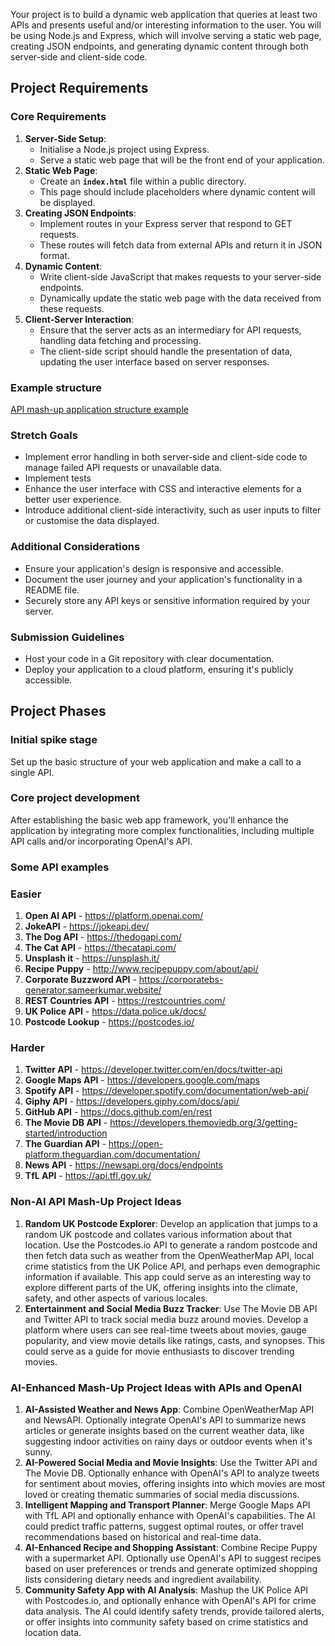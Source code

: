 Your project is to build a dynamic web application that queries at least two APIs and presents useful and/or interesting information to the user. You will be using Node.js and Express, which will involve serving a static web page, creating JSON endpoints, and generating dynamic content through both server-side and client-side code.

## **Project Requirements**

### **Core Requirements**

1. **Server-Side Setup**:
    - Initialise a Node.js project using Express.
    - Serve a static web page that will be the front end of your application.
2. **Static Web Page**:
    - Create an **`index.html`** file within a public directory.
    - This page should include placeholders where dynamic content will be displayed.
3. **Creating JSON Endpoints**:
    - Implement routes in your Express server that respond to GET requests.
    - These routes will fetch data from external APIs and return it in JSON format.
4. **Dynamic Content**:
    - Write client-side JavaScript that makes requests to your server-side endpoints.
    - Dynamically update the static web page with the data received from these requests.
5. **Client-Server Interaction**:
    - Ensure that the server acts as an intermediary for API requests, handling data fetching and processing.
    - The client-side script should handle the presentation of data, updating the user interface based on server responses.

### Example structure

[API mash-up application structure example](https://foundersandcoders.notion.site/API-mash-up-application-structure-example-88b132ed805a4071859552cd6bc25399?pvs=4)

### **Stretch Goals**

- Implement error handling in both server-side and client-side code to manage failed API requests or unavailable data.
- Implement tests
- Enhance the user interface with CSS and interactive elements for a better user experience.
- Introduce additional client-side interactivity, such as user inputs to filter or customise the data displayed.

### **Additional Considerations**

- Ensure your application's design is responsive and accessible.
- Document the user journey and your application's functionality in a README file.
- Securely store any API keys or sensitive information required by your server.

### **Submission Guidelines**

- Host your code in a Git repository with clear documentation.
- Deploy your application to a cloud platform, ensuring it's publicly accessible.

## **Project Phases**

### Initial spike stage

<aside>
Set up the basic structure of your web application and make a call to a single API.

</aside>

### Core project development

<aside>
 After establishing the basic web app framework, you'll enhance the application by integrating more complex functionalities, including multiple API calls and/or incorporating OpenAI's API.

</aside>

### Some API examples


### **Easier**

1. **Open AI API** - https://platform.openai.com/
1. **JokeAPI** - https://jokeapi.dev/
1. **The Dog API** - https://thedogapi.com/
1. **The Cat API** - https://thecatapi.com/
1. **Unsplash it** - https://unsplash.it/
1. **Recipe Puppy** - http://www.recipepuppy.com/about/api/
1. **Corporate Buzzword API** - https://corporatebs-generator.sameerkumar.website/
1. **REST Countries API** - https://restcountries.com/
1. **UK Police API** - https://data.police.uk/docs/
1. **Postcode Lookup** - https://postcodes.io/

### Harder

1. **Twitter API** - https://developer.twitter.com/en/docs/twitter-api
1. **Google Maps API** - https://developers.google.com/maps
1. **Spotify API** - https://developer.spotify.com/documentation/web-api/
1. **Giphy API** - https://developers.giphy.com/docs/api/
1. **GitHub API** - https://docs.github.com/en/rest
1. **The Movie DB API** - https://developers.themoviedb.org/3/getting-started/introduction
1. **The Guardian API** - https://open-platform.theguardian.com/documentation/
1. **News API** - https://newsapi.org/docs/endpoints
1. **TfL API** - https://api.tfl.gov.uk/

### **Non-AI API Mash-Up Project Ideas**

1. **Random UK Postcode Explorer**: Develop an application that jumps to a random UK postcode and collates various information about that location. Use the Postcodes.io API to generate a random postcode and then fetch data such as weather from the OpenWeatherMap API, local crime statistics from the UK Police API, and perhaps even demographic information if available. This app could serve as an interesting way to explore different parts of the UK, offering insights into the climate, safety, and other aspects of various locales.
1. **Entertainment and Social Media Buzz Tracker**: Use The Movie DB API and Twitter API to track social media buzz around movies. Develop a platform where users can see real-time tweets about movies, gauge popularity, and view movie details like ratings, casts, and synopses. This could serve as a guide for movie enthusiasts to discover trending movies.

### **AI-Enhanced Mash-Up Project Ideas with APIs and OpenAI**

1. **AI-Assisted Weather and News App**: Combine OpenWeatherMap API and NewsAPI. Optionally integrate OpenAI's API to summarize news articles or generate insights based on the current weather data, like suggesting indoor activities on rainy days or outdoor events when it's sunny.
1. **AI-Powered Social Media and Movie Insights**: Use the Twitter API and The Movie DB. Optionally enhance with OpenAI's API to analyze tweets for sentiment about movies, offering insights into which movies are most loved or creating thematic summaries of social media discussions.
1. **Intelligent Mapping and Transport Planner**: Merge Google Maps API with TfL API and optionally enhance with OpenAI's capabilities. The AI could predict traffic patterns, suggest optimal routes, or offer travel recommendations based on historical and real-time data.
1. **AI-Enhanced Recipe and Shopping Assistant**: Combine Recipe Puppy with a supermarket API. Optionally use OpenAI's API to suggest recipes based on user preferences or trends and generate optimized shopping lists considering dietary needs and ingredient availability.
1. **Community Safety App with AI Analysis**: Mashup the UK Police API with Postcodes.io, and optionally enhance with OpenAI's API for crime data analysis. The AI could identify safety trends, provide tailored alerts, or offer insights into community safety based on crime statistics and location data.